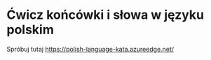 # Ćwicz końcówki i słowa w języku polskim

Spróbuj tutaj https://polish-language-kata.azureedge.net/
